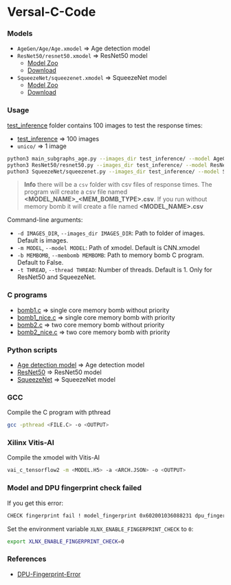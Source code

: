 # Versal-C-Code

### Models
- `AgeGen/Age/Age.xmodel` => Age detection model
- `ResNet50/resnet50.xmodel` => ResNet50 model
    - [Model Zoo](https://github.com/Xilinx/Vitis-AI/blob/c55b7565bde608dd65dda94abea154ad7db4d594/model_zoo/model-list/pt_resnet50_imagenet_224_224_8.2G_3.0/model.yaml)
    - [Download](https://www.xilinx.com/bin/public/openDownload?filename=resnet50-vck190-r2.0.0.tar.gz)
- `SqueezeNet/squeezenet.xmodel` => SqueezeNet model
    - [Model Zoo](https://github.com/Xilinx/Vitis-AI/tree/c55b7565bde608dd65dda94abea154ad7db4d594/examples/vai_runtime/squeezenet_pytorch)
    - [Download](https://www.xilinx.com/bin/public/openDownload?filename=squeezenet_pt-vck190-r2.0.0.tar.gz)

### Usage
[test_inference](code/test_inference/) folder contains 100 images to test the response times:
- [test_inference](code/test_inference/) => 100 images
- `unico/` => 1 image

```sh
python3 main_subgraphs_age.py --images_dir test_inference/ --model AgeGen/Age/Age.xmodel --membomb ~/test/membomb/{bomb1,bomb1_nice,bomb2,bomb2_nice}
python3 ResNet50/resnet50.py --images_dir test_inference/ --model ResNet50/resnet50.xmodel --thread 1 --membomb ~/test/membomb/{bomb1,bomb1_nice,bomb2,bomb2_nice}
puthon3 SqueezeNet/squeezenet.py --images_dir test_inference/ --model SqueezeNet/squeezenet.xmodel --membomb ~/test/membomb/{bomb1,bomb1_nice,bomb2,bomb2_nice}
```
>**Info** there will be a `csv` folder with csv files of response times. 
The program will create a csv file named **<MODEL_NAME>_<MEM_BOMB_TYPE>.csv**. 
If you run without memory bomb it will create a file named **<MODEL_NAME>.csv**

Command-line arguments:
- `-d IMAGES_DIR`, `--images_dir IMAGES_DIR`: Path to folder of images. Default is images.
- `-m MODEL`, `--model MODEL`: Path of xmodel. Default is CNN.xmodel
- `-b MEMBOMB`, `--membomb MEMBOMB`: Path to memory bomb C program. Default to False.
- `-t THREAD`, `--thread THREAD`: Number of threads. Default is 1. Only for ResNet50 and SqueezeNet.

### C programs
- [bomb1.c](code/bomb1.c) => single core memory bomb without priority
- [bomb1_nice.c](code/bomb1_nice.c) => single core memory bomb with priority
- [bomb2.c](code/bomb2.c) => two core memory bomb without priority
- [bomb2_nice.c](code/bomb2_nice.c) => two core memory bomb with priority

### Python scripts
- [Age detection model](code/main_subgraphs_age.py) => Age detection model
- [ResNet50](code/resnet50.py) => ResNet50 model
- [SqueezeNet](code/squeezenet.py) => SqueezeNet model

### GCC
Compile the C program with pthread
```sh
gcc -pthread <FILE.C> -o <OUTPUT>
```

### Xilinx Vitis-AI
Compile the xmodel with Vitis-AI
```sh
vai_c_tensorflow2 -m <MODEL.H5> -a <ARCH.JSON> -o <OUTPUT>
```

### Model and DPU fingerprint check failed
If you get this error:
```sh
CHECK fingerprint fail ! model_fingerprint 0x602001036088231 dpu_fingerprint 0x602001036088211
```
Set the environment variable `XLNX_ENABLE_FINGERPRINT_CHECK` to `0`:
```sh
export XLNX_ENABLE_FINGERPRINT_CHECK=0
```

### References
- [DPU-Fingerprint-Error](https://github.com/Xilinx/Vitis-AI/issues/975#issuecomment-1223452542)
